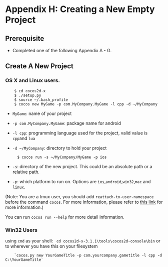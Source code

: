 # Appendix H: Creating a New Empty Project

## Prerequisite 
* Completed one of the following Appendix A - G.

## Create A New Project
	
### OS X and Linux users.

		$ cd cocos2d-x
		$ ./setup.py
		$ source ~/.bash_profile 
		$ cocos new MyGame -p com.MyCompany.MyGame -l cpp -d ~/MyCompany

* `MyGame`: name of your project 
* `-p com.MyCompany.MyGame`: package name for android
* `-l cpp`: programming language used for the project, valid value is `cpp`and `lua`
* `-d ~/MyCompany`: directory to hold your project

		$ cocos run -s ~/MyCompany/MyGame -p ios
    
* `-s`: directory of the new project. This could be an absolute path or a relative path.
* `-p`: which platform to run on. Options are `ios`,`android`,`win32`,`mac` and `linux`.

(Note: You are a tmux user, you should add `reattach-to-user-namespace` before the command `cocos`. For more information, please refer to [this link](https://github.com/phonegap/ios-sim) for more information.)

You can run `cocos run --help` for more detail information.

### Win32 Users
using `cmd` as your shell: ` cd cocos2d-x-3.1.1\tools\cocos2d-console\bin` or to wherever you have this on your filesystem

		`cocos.py new YourGameTitle -p com.yourcompany.gametitle -l cpp -d C:\YourGameTitle`

